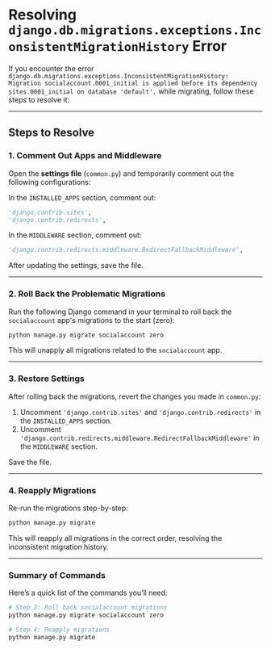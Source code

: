 # Resolving `django.db.migrations.exceptions.InconsistentMigrationHistory` Error

If you encounter the error
`django.db.migrations.exceptions.InconsistentMigrationHistory: Migration socialaccount.0001_initial is applied before its dependency sites.0001_initial on database 'default'.`
while migrating, follow these steps to resolve it:

---

## Steps to Resolve

### 1. Comment Out Apps and Middleware

Open the **settings file** (`common.py`) and temporarily comment out the following configurations:

In the `INSTALLED_APPS` section, comment out:

```python
'django.contrib.sites',
'django.contrib.redirects',
```

In the `MIDDLEWARE` section, comment out:

```python
'django.contrib.redirects.middleware.RedirectFallbackMiddleware',
```

After updating the settings, save the file.

---

### 2. Roll Back the Problematic Migrations

Run the following Django command in your terminal to roll back the `socialaccount` app's migrations to the start (zero):

```bash
python manage.py migrate socialaccount zero
```

This will unapply all migrations related to the `socialaccount` app.

---

### 3. Restore Settings

After rolling back the migrations, revert the changes you made in `common.py`:

1. Uncomment `'django.contrib.sites'` and `'django.contrib.redirects'` in the `INSTALLED_APPS` section.
2. Uncomment `'django.contrib.redirects.middleware.RedirectFallbackMiddleware'` in the `MIDDLEWARE` section.

Save the file.

---

### 4. Reapply Migrations

Re-run the migrations step-by-step:

```bash
python manage.py migrate
```

This will reapply all migrations in the correct order, resolving the inconsistent migration history.

---

### Summary of Commands

Here’s a quick list of the commands you’ll need:

```bash
# Step 2: Roll back socialaccount migrations
python manage.py migrate socialaccount zero

# Step 4: Reapply migrations
python manage.py migrate
```
